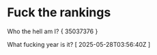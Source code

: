 # Fuck the rankings

Who the hell am I?
{ 35037376 }

What fucking year is it?
[ 2025-05-28T03:56:40Z ]
